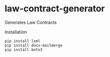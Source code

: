 # law-contract-generator

Generates Law Contracts

Installation

```
pip install lxml
pip install docx-mailmerge
pip install boto3

```

